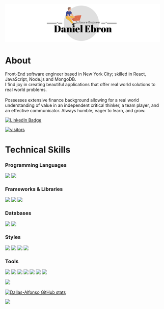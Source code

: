 [![Daniele's Banner](https://github.com/Dallas-Alfonso/Dallas-Alfonso/blob/master/Photo%20Banner%20Dan.png)](https://www.danielebron.com/)

# About
Front-End software engineer based in New York City; skilled in React, JavaScript, Node.js and MongoDB. 
<br>
I find joy in creating beautiful applications that offer real world solutions to real world problems.  
<br>
Possesses extensive finance background allowing for a real world understanding of value in an independent critical thinker, a team player, and an effective communicator. Always humble, eager to learn, and grow.

[![LinkedIn Badge](https://img.shields.io/badge/Profile-LinkedIn-informational?style=flat&logo=linkedin&color=0D76A8)](https://www.linkedin.com/in/daniel-ebron/)

[![visitors](https://visitor-badge.glitch.me/badge?page_id=page.id=dallas-alfonso.dallas-alfonso)](https://www.danielebron.com/)

# Technical Skills
### Programming Languages
![](https://img.shields.io/badge/Language-JavaScript-informational?style=flat&logo=JavaScript&color=F7DF1E)
![](https://img.shields.io/badge/Language-HTML5-informational?style=flat&logo=HTML5&color=E34F26)
### Frameworks & Libraries
![](https://img.shields.io/badge/Framework-Express.js-informational?style=flat&logo=Express&color=000)
![](https://img.shields.io/badge/Library-React-inactive?style=flat&logo=react&color=61DAFB)
![](https://img.shields.io/badge/Library-Redux-informational?style=flat&logo=Redux&color=764ABC)
### Databases
![](https://img.shields.io/badge/NoSQL-MongoDB-informational?style=flat&logo=MongoDB&color=47A248)
![](https://img.shields.io/badge/NoSQL-Firebase-informational?style=flat&logo=Firebase&color=%23FFCA28)
### Styles
![](https://img.shields.io/badge/Style-Material--UI-informational?style=flat&logo=Material-UI&color=0081CB)
![](https://img.shields.io/badge/Style-styled--components-informational?style=flat&logo=styled-components&color=DB7093)
![](https://img.shields.io/badge/Style-Bootstrap-informational?style=flat&logo=Bootstrap&color=7952B3)
![](https://img.shields.io/badge/Style-CSS3-informational?style=flat&logo=CSS3&color=1572B6)
### Tools
![](https://img.shields.io/badge/Tools-Node.js-informational?style=flat&logo=Node.js&color=339933)
![](https://img.shields.io/badge/Tools-NPM-informational?style=flat&logo=NPM&color=CB3837)
![](https://img.shields.io/badge/Tools-Postman-informational?style=flat&logo=Postman&color=FF6C37)
![](https://img.shields.io/badge/Tools-GitHub-informational?style=flat&logo=GitHub&color=181717)
![](https://img.shields.io/badge/Tools-Heroku-informational?style=flat&logo=Heroku&color=430098)
![](https://img.shields.io/badge/Tools-Netlify-informational?style=flat&logo=netlify&color=%2300C7B7)
![](https://img.shields.io/badge/Tools-Firebase-informational?style=flat&logo=Firebase&color=%23FFCA28)

![](https://github-profile-summary-cards.vercel.app/api/cards/profile-details?username=Dallas-Alfonso&theme=github_dark)

[![Dallas-Alfonso GitHub stats](https://github-readme-stats.vercel.app/api?username=Dallas-Alfonso&show_icons=true&theme=dark)](https://github.com/Dallas-Alfonso/readme.md)

<img height="180em" src="https://github-readme-stats.vercel.app/api?username=dallas-alfonso&show_icons=true&theme=dark&hide_border=true&&count_private=true&include_all_commits=true" />
